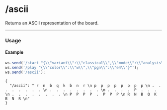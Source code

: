 # /ascii

Returns an ASCII representation of the board.

---

### Usage

#### Example

```js
ws.send('/start "{\\"variant\\":\\"classical\\",\\"mode\\":\\"analysis\\"}"');
ws.send('/play "{\\"color\\":\\"w\\",\\"pgn\\":\\"e4\\"}"');
ws.send('/ascii');
```

```text
{
  "/ascii": " r  n  b  q  k  b  n  r \n p  p  p  p  p  p  p  p \n .  .  .  .  .  .  .  . \n .  .  .  .  .  .  .  . \n .  .  .  .  P  .  .  . \n .  .  .  .  .  .  .  . \n P  P  P  P  .  P  P  P \n R  N  B  Q  K  B  N  R \n"
}
```

